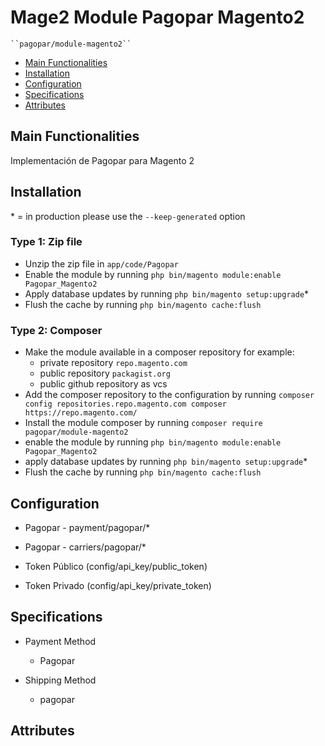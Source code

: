 # Mage2 Module Pagopar Magento2

    ``pagopar/module-magento2``

 - [Main Functionalities](#markdown-header-main-functionalities)
 - [Installation](#markdown-header-installation)
 - [Configuration](#markdown-header-configuration)
 - [Specifications](#markdown-header-specifications)
 - [Attributes](#markdown-header-attributes)


## Main Functionalities
Implementación de Pagopar para Magento 2

## Installation
\* = in production please use the `--keep-generated` option

### Type 1: Zip file

 - Unzip the zip file in `app/code/Pagopar`
 - Enable the module by running `php bin/magento module:enable Pagopar_Magento2`
 - Apply database updates by running `php bin/magento setup:upgrade`\*
 - Flush the cache by running `php bin/magento cache:flush`

### Type 2: Composer

 - Make the module available in a composer repository for example:
    - private repository `repo.magento.com`
    - public repository `packagist.org`
    - public github repository as vcs
 - Add the composer repository to the configuration by running `composer config repositories.repo.magento.com composer https://repo.magento.com/`
 - Install the module composer by running `composer require pagopar/module-magento2`
 - enable the module by running `php bin/magento module:enable Pagopar_Magento2`
 - apply database updates by running `php bin/magento setup:upgrade`\*
 - Flush the cache by running `php bin/magento cache:flush`


## Configuration

 - Pagopar - payment/pagopar/*

 - Pagopar - carriers/pagopar/*

 - Token Público (config/api_key/public_token)

 - Token Privado (config/api_key/private_token)


## Specifications

 - Payment Method
	- Pagopar

 - Shipping Method
	- pagopar


## Attributes



